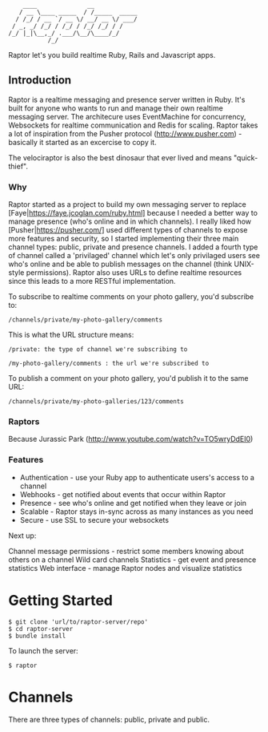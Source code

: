 ```
    ____              __            
   / __ \____ _____  / /_____  _____
  / /_/ / __ `/ __ \/ __/ __ \/ ___/
 / _, _/ /_/ / /_/ / /_/ /_/ / /    
/_/ |_|\__,_/ .___/\__/\____/_/     
           /_/                                                                                                                             
```

Raptor let's you build realtime Ruby, Rails and Javascript apps.

## Introduction

Raptor is a realtime messaging and presence server written in Ruby.
It's built for anyone who wants to run and manage their own realtime messaging server.
The architecure uses EventMachine for concurrency, Websockets for realtime communication and Redis for scaling.
Raptor takes a lot of inspiration from the Pusher protocol (http://www.pusher.com) - basically it started as an excercise to copy it.

The velociraptor is also the best dinosaur that ever lived and means "quick-thief".

### Why

Raptor started as a project to build my own messaging server to replace [Faye|https://faye.jcoglan.com/ruby.html] because I needed a better way to manage presence (who's online and in which channels). I really liked how [Pusher|https://pusher.com/] used different types of channels to expose more features and security, so I started implementing their three main channel types: public, private and presence channels. I added a fourth type of channel called a 'privilaged' channel which let's only privilaged users see who's online and be able to publish messages on the channel (think UNIX-style permissions). Raptor also uses URLs to define realtime resources since this leads to a more RESTful implementation.

To subscribe to realtime comments on your photo gallery, you'd subscribe to: 

```
/channels/private/my-photo-gallery/comments
```

This is what the URL structure means:

```
/private: the type of channel we're subscribing to
```
```
/my-photo-gallery/comments : the url we're subscribed to
```

To publish a comment on your photo gallery, you'd publish it to the same URL: 

```
/channels/private/my-photo-galleries/123/comments
```

### Raptors

Because Jurassic Park (http://www.youtube.com/watch?v=TO5wryDdEI0)

### Features

- Authentication - use your Ruby app to authenticate users's access to a channel
- Webhooks - get notified about events that occur within Raptor
- Presence - see who's online and get notified when they leave or join
- Scalable - Raptor stays in-sync across as many instances as you need
- Secure - use SSL to secure your websockets

Next up:

Channel message permissions - restrict some members knowing about others on a channel
Wild card channels
Statistics - get event and presence statistics
Web interface - manage Raptor nodes and visualize statistics

# Getting Started

```
$ git clone 'url/to/raptor-server/repo'
$ cd raptor-server
$ bundle install
```

To launch the server:

```
$ raptor
```

# Channels

There are three types of channels: public, private and public.
